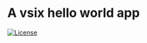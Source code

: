 # A vsix hello world app

<!--BadgesSTART-->

<!--BadgesEND-->

[![License](https://img.shields.io/github/license/gittools/gitlink.svg)](/LICENSE.txt)
